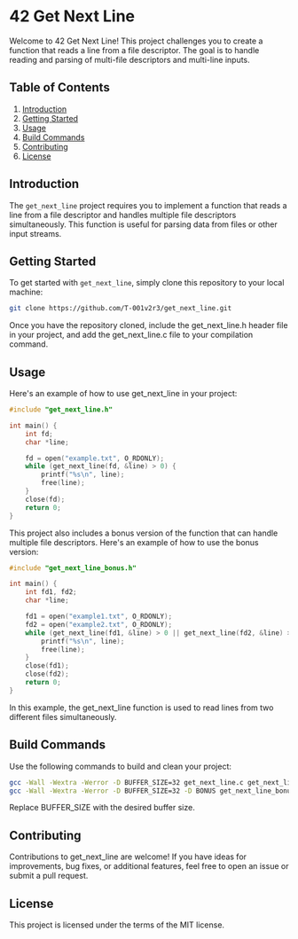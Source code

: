 # 42 Get Next Line

Welcome to 42 Get Next Line! This project challenges you to create a function that reads a line from a file descriptor. The goal is to handle reading and parsing of multi-file descriptors and multi-line inputs.

## Table of Contents

1. [Introduction](#introduction)
2. [Getting Started](#getting-started)
3. [Usage](#usage)
4. [Build Commands](#build-commands)
5. [Contributing](#contributing)
6. [License](#license)

## Introduction

The `get_next_line` project requires you to implement a function that reads a line from a file descriptor and handles multiple file descriptors simultaneously. This function is useful for parsing data from files or other input streams.

## Getting Started

To get started with `get_next_line`, simply clone this repository to your local machine:

```bash
git clone https://github.com/T-001v2r3/get_next_line.git
```
Once you have the repository cloned, include the get_next_line.h header file in your project, and add the get_next_line.c file to your compilation command.
## Usage

Here's an example of how to use get_next_line in your project:

```c
#include "get_next_line.h"

int main() {
    int fd;
    char *line;

    fd = open("example.txt", O_RDONLY);
    while (get_next_line(fd, &line) > 0) {
        printf("%s\n", line);
        free(line);
    }
    close(fd);
    return 0;
}
```
This project also includes a bonus version of the function that can handle multiple file descriptors. Here's an example of how to use the bonus version:

```c
#include "get_next_line_bonus.h"

int main() {
	int fd1, fd2;
	char *line;

	fd1 = open("example1.txt", O_RDONLY);
	fd2 = open("example2.txt", O_RDONLY);
	while (get_next_line(fd1, &line) > 0 || get_next_line(fd2, &line) > 0) {
		printf("%s\n", line);
		free(line);
	}
	close(fd1);
	close(fd2);
	return 0;
}
```

In this example, the get_next_line function is used to read lines from two different files simultaneously.

## Build Commands

Use the following commands to build and clean your project:

```bash
gcc -Wall -Wextra -Werror -D BUFFER_SIZE=32 get_next_line.c get_next_line_utils.c main.c -o gnl # Standard version
gcc -Wall -Wextra -Werror -D BUFFER_SIZE=32 -D BONUS get_next_line_bonus.c get_next_line_utils_bonus.c main_bonus.c -o gnl_bonus # With bonus functions (multiple file descriptors)
```
Replace BUFFER_SIZE with the desired buffer size.
## Contributing

Contributions to get_next_line are welcome! If you have ideas for improvements, bug fixes, or additional features, feel free to open an issue or submit a pull request.
## License

This project is licensed under the terms of the MIT license.